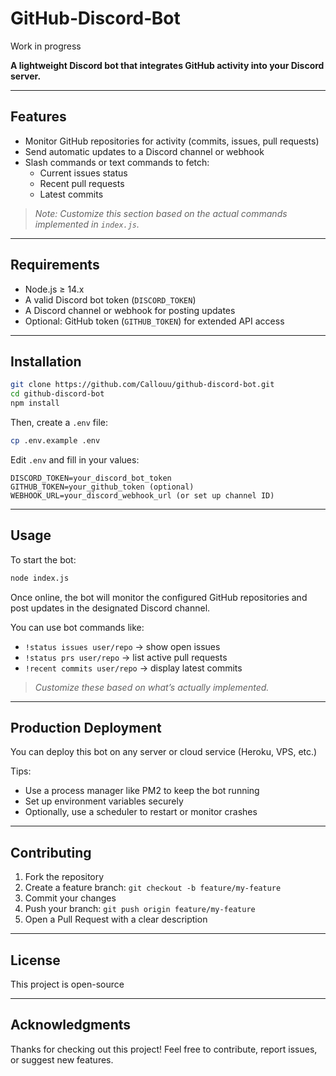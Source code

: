 # GitHub‑Discord‑Bot

Work in progress

**A lightweight Discord bot that integrates GitHub activity into your Discord server.**

---

## Features

- Monitor GitHub repositories for activity (commits, issues, pull requests)
- Send automatic updates to a Discord channel or webhook
- Slash commands or text commands to fetch:
  - Current issues status
  - Recent pull requests
  - Latest commits

> _Note: Customize this section based on the actual commands implemented in `index.js`._

---

## Requirements

- Node.js ≥ 14.x
- A valid Discord bot token (`DISCORD_TOKEN`)
- A Discord channel or webhook for posting updates
- Optional: GitHub token (`GITHUB_TOKEN`) for extended API access

---

## Installation

```bash
git clone https://github.com/Callouu/github-discord-bot.git
cd github-discord-bot
npm install
```

Then, create a `.env` file:

```bash
cp .env.example .env
```

Edit `.env` and fill in your values:

```env
DISCORD_TOKEN=your_discord_bot_token
GITHUB_TOKEN=your_github_token (optional)
WEBHOOK_URL=your_discord_webhook_url (or set up channel ID)
```

---

## Usage

To start the bot:

```bash
node index.js
```

Once online, the bot will monitor the configured GitHub repositories and post updates in the designated Discord channel.

You can use bot commands like:

- `!status issues user/repo` → show open issues
- `!status prs user/repo` → list active pull requests
- `!recent commits user/repo` → display latest commits

> _Customize these based on what’s actually implemented._

---

## Production Deployment

You can deploy this bot on any server or cloud service (Heroku, VPS, etc.)

Tips:
- Use a process manager like PM2 to keep the bot running
- Set up environment variables securely
- Optionally, use a scheduler to restart or monitor crashes

---

## Contributing

1. Fork the repository
2. Create a feature branch: `git checkout -b feature/my-feature`
3. Commit your changes
4. Push your branch: `git push origin feature/my-feature`
5. Open a Pull Request with a clear description

---

## License

This project is open-source

---

## Acknowledgments

Thanks for checking out this project! Feel free to contribute, report issues, or suggest new features.

